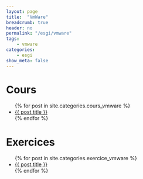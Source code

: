 ```yaml
---
layout: page
title:  "VmWare"
breadcrumb: true
header: no
permalink: "/esgi/vmware"
tags:
    - vmware
categories:
    - esgi
show_meta: false
---
```


# Cours
<ul>
    {% for post in site.categories.cours_vmware %}
    <li><a href="{{ site.url }}{{ post.url }}">{{ post.title }}</a></li>
    {% endfor %}
</ul>

# Exercices
<ul>
    {% for post in site.categories.exercice_vmware %}
    <li><a href="{{ site.url }}{{ post.url }}">{{ post.title }}</a></li>
    {% endfor %}
</ul>

